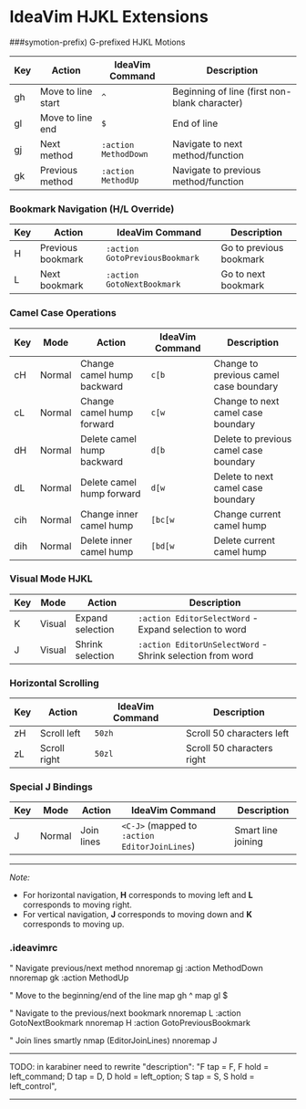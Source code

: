 # IdeaVim HJKL Extensions

###symotion-prefix) G-prefixed HJKL Motions

| Key | Action | IdeaVim Command | Description |
|-----|---------|-----------------|-------------|
| gh  | Move to line start | `^` | Beginning of line (first non-blank character) |
| gl  | Move to line end | `$` | End of line |
| gj  | Next method | `:action MethodDown` | Navigate to next method/function |
| gk  | Previous method | `:action MethodUp` | Navigate to previous method/function |

### Bookmark Navigation (H/L Override)

| Key | Action | IdeaVim Command | Description |
|-----|---------|-----------------|-------------|
| H   | Previous bookmark | `:action GotoPreviousBookmark` | Go to previous bookmark |
| L   | Next bookmark | `:action GotoNextBookmark` | Go to next bookmark |

### Camel Case Operations

| Key | Mode | Action | IdeaVim Command | Description |
|-----|------|---------|-----------------|-------------|
| cH  | Normal | Change camel hump backward | `c[b` | Change to previous camel case boundary |
| cL  | Normal | Change camel hump forward | `c[w` | Change to next camel case boundary |
| dH  | Normal | Delete camel hump backward | `d[b` | Delete to previous camel case boundary |
| dL  | Normal | Delete camel hump forward | `d[w` | Delete to next camel case boundary |
| cih | Normal | Change inner camel hump | `[bc[w` | Change current camel hump |
| dih | Normal | Delete inner camel hump | `[bd[w` | Delete current camel hump |

### Visual Mode HJKL

| Key | Mode | Action | Description |
|-----|------|---------|-------------|
| K   | Visual | Expand selection | `:action EditorSelectWord` - Expand selection to word |
| J   | Visual | Shrink selection | `:action EditorUnSelectWord` - Shrink selection from word |

### Horizontal Scrolling

| Key | Action | IdeaVim Command | Description |
|-----|---------|-----------------|-------------|
| zH  | Scroll left | `50zh` | Scroll 50 characters left |
| zL  | Scroll right | `50zl` | Scroll 50 characters right |

### Special J Bindings

| Key | Mode | Action | IdeaVim Command | Description |
|-----|------|---------|-----------------|-------------|
| J   | Normal | Join lines | `<C-J>` (mapped to `:action EditorJoinLines`) | Smart line joining |

---

*Note:*

- For horizontal navigation, **H** corresponds to moving left and **L** corresponds to moving right.
- For vertical navigation, **J** corresponds to moving down and **K** corresponds to moving up.

### .ideavimrc

" Navigate previous/next method
nnoremap gj :action MethodDown <CR>
nnoremap gk :action MethodUp <CR>

" Move to the beginning/end of the line
map gh ^
map gl $

" Navigate to the previous/next bookmark
nnoremap L :action GotoNextBookmark<CR>
nnoremap H :action GotoPreviousBookmark<CR>

" Join lines smartly
nmap <C-j> <Action>(EditorJoinLines)
nnoremap J <C-J>

---
TODO: in karabiner need to rewrite "description": "F tap = F, F hold = left_command; D tap = D, D hold = left_option; S
tap = S, S hold = left_control",

---

<!-- webstorm keymap xml
<keymap version="1" name="macOS copy" parent="Mac OS X 10.5+">
    <action id="ActivateBigDataToolWindowToolWindow">
        <keyboard-shortcut first-keystroke="shift ctrl meta b" />
    </action>
    <action id="ActivateTerminalToolWindow">
        <keyboard-shortcut first-keystroke="ctrl comma" />
    </action>
    <action id="CheckinProject" />
    <action id="CodeCompletion">
        <keyboard-shortcut first-keystroke="alt quote" />
    </action>
    <action id="DatabaseView.PropertiesAction" />
    <action id="EditorChooseLookupItemReplace">
        <keyboard-shortcut first-keystroke="tab" />
        <keyboard-shortcut first-keystroke="alt semicolon" />
        <keyboard-shortcut first-keystroke="meta semicolon" />
    </action>
    <action id="EditorCloneCaretAbove">
        <keyboard-shortcut first-keystroke="alt k" />
    </action>
    <action id="EditorCloneCaretBelow">
        <keyboard-shortcut first-keystroke="alt j" />
    </action>
    <action id="EditorCompleteStatement">
        <keyboard-shortcut first-keystroke="shift meta enter" />
        <keyboard-shortcut first-keystroke="meta l" />
    </action>
    <action id="EditorCutLineEnd" />
    <action id="EditorDown">
        <keyboard-shortcut first-keystroke="down" />
    </action>
    <action id="EditorEnter">
        <keyboard-shortcut first-keystroke="enter" />
        <keyboard-shortcut first-keystroke="meta i" />
    </action>
    <action id="EditorJoinLines">
        <keyboard-shortcut first-keystroke="shift meta j" />
    </action>
    <action id="EditorLeft">
        <keyboard-shortcut first-keystroke="left" />
    </action>
    <action id="EditorLineEnd">
        <keyboard-shortcut first-keystroke="end" />
        <keyboard-shortcut first-keystroke="meta right" />
    </action>
    <action id="EditorLineStart">
        <keyboard-shortcut first-keystroke="home" />
        <keyboard-shortcut first-keystroke="meta left" />
    </action>
    <action id="EditorNextWord">
        <keyboard-shortcut first-keystroke="alt right" />
        <keyboard-shortcut first-keystroke="alt l" />
    </action>
    <action id="EditorNextWordWithSelection">
        <keyboard-shortcut first-keystroke="shift alt right" />
        <keyboard-shortcut first-keystroke="shift alt l" />
    </action>
    <action id="EditorPaste">
        <keyboard-shortcut first-keystroke="meta v" />
        <keyboard-shortcut first-keystroke="meta p" />
    </action>
    <action id="EditorPreviousWord">
        <keyboard-shortcut first-keystroke="alt left" />
        <keyboard-shortcut first-keystroke="alt h" />
    </action>
    <action id="EditorPreviousWordWithSelection">
        <keyboard-shortcut first-keystroke="shift alt left" />
        <keyboard-shortcut first-keystroke="shift alt h" />
    </action>
    <action id="EditorRight">
        <keyboard-shortcut first-keystroke="right" />
    </action>
    <action id="EditorToggleShowBreadcrumbs">
        <keyboard-shortcut first-keystroke="alt w" />
    </action>
    <action id="EditorUnindentSelection" />
    <action id="EditorUp">
        <keyboard-shortcut first-keystroke="up" />
    </action>
    <action id="EmmetNextEditPoint" />
    <action id="EmmetPreviousEditPoint" />
    <action id="FileChooser.TogglePathShowing" />
    <action id="Git.Commit.And.Push.Executor" />
    <action id="GotoLine" />
    <action id="GotoRow" />
    <action id="Hg.Commit.And.Push.Executor" />
    <action id="HighlightUsagesInFile">
        <keyboard-shortcut first-keystroke="shift meta f7" />
        <keyboard-shortcut first-keystroke="alt f" />
    </action>
    <action id="List-selectPreviousColumn">
        <keyboard-shortcut first-keystroke="left" />
    </action>
    <action id="MoveLineDown">
        <keyboard-shortcut first-keystroke="shift alt down" />
        <keyboard-shortcut first-keystroke="ctrl alt j" />
    </action>
    <action id="MoveLineUp">
        <keyboard-shortcut first-keystroke="shift alt up" />
        <keyboard-shortcut first-keystroke="ctrl alt k" />
    </action>
    <action id="NavBar-selectLeft">
        <keyboard-shortcut first-keystroke="left" />
    </action>
    <action id="ParameterInfo" />
    <action id="PasteMultiple">
        <keyboard-shortcut first-keystroke="shift meta v" />
        <keyboard-shortcut first-keystroke="alt v" />
    </action>
    <action id="ShowNavBar">
        <keyboard-shortcut first-keystroke="meta up" />
        <keyboard-shortcut first-keystroke="alt home" />
        <keyboard-shortcut first-keystroke="ctrl k" />
    </action>
    <action id="ShowUsages">
        <keyboard-shortcut first-keystroke="meta alt f7" />
        <keyboard-shortcut first-keystroke="alt s" />
    </action>
    <action id="SmartTypeCompletion">
        <keyboard-shortcut first-keystroke="shift ctrl space" />
        <keyboard-shortcut first-keystroke="shift alt quote" />
    </action>
    <action id="StretchSplitToBottom">
        <keyboard-shortcut first-keystroke="shift ctrl alt j" />
    </action>
    <action id="StretchSplitToLeft">
        <keyboard-shortcut first-keystroke="shift ctrl alt h" />
    </action>
    <action id="StretchSplitToRight">
        <keyboard-shortcut first-keystroke="shift ctrl alt l" />
    </action>
    <action id="StretchSplitToTop">
        <keyboard-shortcut first-keystroke="shift ctrl alt k" />
    </action>
    <action id="Terminal.ClearBuffer">
        <keyboard-shortcut first-keystroke="meta k" />
    </action>
    <action id="Tree-selectParent">
        <keyboard-shortcut first-keystroke="left" />
    </action>
    <action id="Vcs.Log.FocusTextFilter" />
    <action id="copilot.disposeInlays" />
    <action id="org.intellij.plugins.markdown.ui.actions.styling.ToggleItalicAction" />
</keymap>
-->
